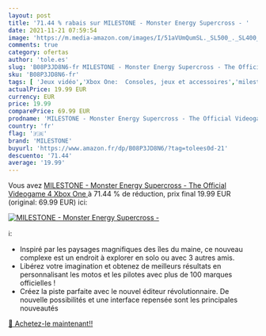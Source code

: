```yaml
---
layout: post
title: '71.44 % rabais sur MILESTONE - Monster Energy Supercross - '
date: 2021-11-21 07:59:54
image: 'https://m.media-amazon.com/images/I/51aVUmQumSL._SL500_._SL400_.jpg'
comments: true
category: ofertas
author: 'tole.es'
slug: 'B08P3JD8N6-fr MILESTONE - Monster Energy Supercross - The Official...'
sku: 'B08P3JD8N6-fr'
tags: [ 'Jeux vidéo','Xbox One:  Consoles, jeux et accessoires','milestone', ]
actualPrice: 19.99 EUR
currency: EUR
price: 19.99
comparePrice: 69.99 EUR
prodname: 'MILESTONE - Monster Energy Supercross - The Official Videogame 4  Xbox One '
country: 'fr'
flag: '🇫🇷'
brand: 'MILESTONE'
buyurl: 'https://www.amazon.fr/dp/B08P3JD8N6/?tag=tolees0d-21'
descuento: '71.44'
average: '19.99'
---
```


Vous avez [MILESTONE - Monster Energy Supercross - The Official Videogame 4  Xbox One ](https://www.amazon.fr/dp/B08P3JD8N6/?tag=tolees0d-21)  à  71.44 % de réduction, prix final  19.99 EUR (original: 69.99 EUR) ici:

[![MILESTONE - Monster Energy Supercross - ](https://m.media-amazon.com/images/I/51aVUmQumSL._SL500_._SL400_.jpg)](https://www.amazon.fr/dp/B08P3JD8N6/?tag=tolees0d-21)

ℹ️:

- Inspiré par les paysages magnifiques des îles du maine, ce nouveau complexe est un endroit à explorer en solo ou avec 3 autres amis.
- Libérez votre imagination et obtenez de meilleurs résultats en personnalisant les motos et les pilotes avec plus de 100 marques officielles !
- Créez la piste parfaite avec le nouvel éditeur révolutionnaire. De nouvelle possibilités et une interface repensée sont les principales nouveautés

[🛒 Achetez-le maintenant!!](https://www.amazon.fr/dp/B08P3JD8N6/?tag=tolees0d-21)
